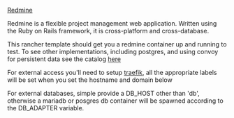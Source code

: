 [Redmine](https://www.redmine.org/)

Redmine is a flexible project management web application. Written using
the Ruby on Rails framework, it is cross-platform and cross-database.

This rancher template should get you a redmine container up and running
to test.  To see other implementations, including postgres, and using convoy for persistent data see
the catalog [here](https://github.com/webhostingcoopteam/whc-catalog)

For external access you'll need to setup [traefik](https://github.com/rancher/community-catalog/tree/master/templates/traefik), all the appropriate
labels will be set when you set the hostname and domain below

For external databases, simple provide a DB_HOST other than 'db',
otherwise a mariadb or posgres db container will be spawned according
to the DB_ADAPTER variable.
